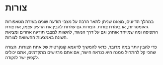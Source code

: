צורות
=====

במהלך הדיונים, מצאנו שניתן לתאר הרבה על מצבי תודעה שונים בעזרת מטאפורות גיאומטריות, או בעזרת צורות. הצורות גם עוזרות להבין את הרעיון עצמו, את צורת התפיסה ומה שמייחד אותה; וגם על דרך הניגוד, להשוות למצבי תודעה אחרים ומציאת השונה באמצעות ההשוואה לצורות.

כדי להבין יותר במה מדובר, כדאי להמשיך לדוגמא קונקרטית של אחת הצורות. הצורה שהכי קל להתחיל ממנה היא כנראה הישר; אם אתם מרגישים מתקדמים, אתם יכולים לקפוץ ישר לנקודה.
